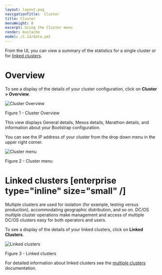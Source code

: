 ```yaml
---
layout: layout.pug
navigationTitle:  Cluster
title: Cluster
menuWeight: 8
excerpt: Using the Cluster menu
render: mustache
model: /1.14/data.yml
---
```


From the UI, you can view a summary of the statistics for a single cluster or for [linked clusters](/1.14/administering-clusters/multiple-clusters/cluster-links/).

# Overview

To see a display of the details of your cluster configuration, click on **Cluster > Overview**.  

![Cluster Overview](/1.14/img/GUI-Cluster-Overview.png)

Figure 1 - Cluster Overview

This view displays General details, Mesos details, Marathon details, and information about your Bootstrap configuration. 

You can see the IP address of your cluster from the drop down menu in the upper right corner.

![Cluster menu](/1.14/img/GUI-Cluster-Menu.png)

Figure 2 - Cluster menu

# Linked clusters [enterprise type="inline" size="small" /]

Multiple clusters are used for isolation (for example, testing versus production), accommodating geographic distribution, and so on. DC/OS multiple cluster operations make management and access of multiple DC/OS clusters easy for both operators and users.
 
To see a display of the details of your linked clusters, click on **Linked Clusters**.


![Linked clusters](/1.14/img/GUI-Cluster-Linked-Clusters.png)

Figure 3 - Linked clusters

For detailed information about linked clusters see the  [multiple clusters](/1.14/administering-clusters/multiple-clusters/cluster-links/) documentation.


